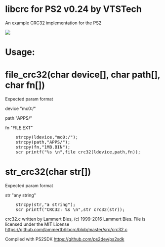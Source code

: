 # libcrc for PS2 v0.24 by VTSTech
An example CRC32 implementation for the PS2

<img src="https://i.gyazo.com/0390b8a840ca63d952f7971cae086e93.png">

# Usage:
# file_crc32(char device[], char path[], char fn[])

Expected param format

device "mc0:/"

path   "APPS/"

fn     "FILE.EXT"

<pre>
	strcpy(ldevice,"mc0:/");
	strcpy(path,"APPS/");
	strcpy(fn,"1MB.BIN");
	scr_printf("%s \n",file_crc32(ldevice,path,fn));
</pre>

# str_crc32(char str[])
Expected param format

str    "any string"

<pre>
	strcpy(str,"a string");
	scr_printf("CRC32: %s \n",str_crc32(str));
</pre>

crc32.c written by Lammert Bies, (c) 1999-2016 Lammert Bies. File is licensed under the MIT License
https://github.com/lammertb/libcrc/blob/master/src/crc32.c

Compiled with PS2SDK
https://github.com/ps2dev/ps2sdk